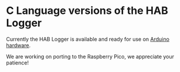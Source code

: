 # C Language versions of the HAB Logger


Currently the HAB Logger is available and ready for use on [Arduino hardware](https://github.com/StateFarm-STEM/hablogger/tree/main/c/arduino). 

We are working on porting to the Raspberry Pico, we appreciate your patience!
